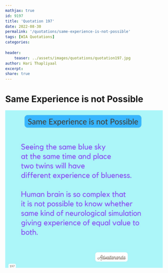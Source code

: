 ```yaml
---
mathjax: true
id: 9197
title: 'Quotation 197'
date: 2022-08-30
permalink: '/quotations/same-experience-is-not-possible'
tags: [WIA Quotations] 
categories: 

header:
    teaser: ../assets/images/quotations/quotation197.jpg
author: Hari Thapliyaal 
excerpt:
share: true 
---
```


# Same Experience is not Possible

![Same Experience is not Possible](../assets/images/quotations/quotation197.jpg)
